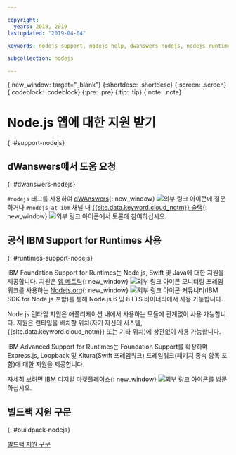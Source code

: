 ```yaml
---

copyright:
  years: 2018, 2019
lastupdated: "2019-04-04"

keywords: nodejs support, nodejs help, dwanswers nodejs, nodejs runtimes, nodejs buildpack, ibm support nodejs, foundation support nodejs, runtime support nodejs, nodejs app support

subcollection: nodejs

---
```


{:new_window: target="_blank"}
{:shortdesc: .shortdesc}
{:screen: .screen}
{:codeblock: .codeblock}
{:pre: .pre}
{:tip: .tip}
{:note: .note}

# Node.js 앱에 대한 지원 받기
{: #support-nodejs}

## dWanswers에서 도움 요청
{: #dwanswers-nodejs}

`#nodejs` 태그를 사용하여 [dWAnswers](https://developer.ibm.com/answers/smartspace/nodejs/index.html){: new_window} ![외부 링크 아이콘](../icons/launch-glyph.svg "외부 링크 아이콘")에 질문하거나 `#nodejs-at-ibm` 채널 내 [{{site.data.keyword.cloud_notm}} 슬랙](https://slack-invite-ibm-cloud-tech.mybluemix.net/){: new_window} ![외부 링크 아이콘](../icons/launch-glyph.svg "외부 링크 아이콘")에서 토론에 참여하십시오.

## 공식 IBM Support for Runtimes 사용
{: #runtimes-support-nodejs}

IBM Foundation Support for Runtimes는 Node.js, Swift 및 Java에 대한 지원을 제공합니다. 지원은 [앱 메트릭](https://developer.ibm.com/node/monitoring-post-mortem/application-metrics-node-js/){: new_window} ![외부 링크 아이콘](../icons/launch-glyph.svg "외부 링크 아이콘") 모니터링 프레임워크를 사용하는 [Nodejs.org](https://nodejs.org/){: new_window} ![외부 링크 아이콘](../icons/launch-glyph.svg "외부 링크 아이콘") 커뮤니티(IBM SDK for Node.js 포함)를 통해 Node.js 6 및 8 LTS 바이너리에서 사용 가능합니다.

Node.js 런타임 지원은 애플리케이션 내에서 사용하는 모듈에 관계없이 사용 가능합니다. 지원은 런타임을 배치할 위치(자기 자신의 시스템, {{site.data.keyword.cloud_notm}} 또는 기타 위치)에 상관없이 사용 가능합니다.

IBM Advanced Support for Runtimes는 Foundation Support를 확장하며 Express.js, Loopback 및 Kitura(Swift 프레임워크) 프레임워크(패키지 종속 항목 포함)에 대한 지원을 제공합니다.

자세히 보려면 [IBM 디지털 마켓플레이스](https://www.ibm.com/us-en/marketplace/support-for-runtimes){: new_window} ![외부 링크 아이콘](../icons/launch-glyph.svg "외부 링크 아이콘")를 방문하십시오.

## 빌드팩 지원 구문
{: #buildpack-nodejs}

[빌드팩 지원 구문](/docs/runtimes-common?topic=runtimes-common-buildpack_support_statement)
